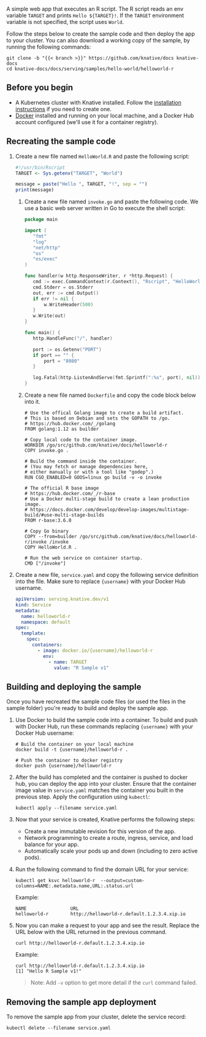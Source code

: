 A simple web app that executes an R script. The R script reads an env
variable `TARGET` and prints `Hello ${TARGET}!`. If the `TARGET` environment
variable is not specified, the script uses `World`.

Follow the steps below to create the sample code and then deploy the app to your
cluster. You can also download a working copy of the sample, by running the
following commands:

```shell
git clone -b "{{< branch >}}" https://github.com/knative/docs knative-docs
cd knative-docs/docs/serving/samples/hello-world/helloworld-r
```

## Before you begin

- A Kubernetes cluster with Knative installed. Follow the
  [installation instructions](../../../../docs/install/README.md) if you need to
  create one.
- [Docker](https://www.docker.com) installed and running on your local machine,
  and a Docker Hub account configured (we'll use it for a container registry).

## Recreating the sample code

1. Create a new file named `HelloWorld.R` and paste the following script:

   ```R
   #!/usr/bin/Rscript
   TARGET <- Sys.getenv("TARGET", "World")

   message = paste("Hello ", TARGET, "!", sep = "")
   print(message)
   ```

   1. Create a new file named `invoke.go` and paste the following code. We use a
      basic web server written in Go to execute the shell script:

      ```go
      package main

      import (
         "fmt"
         "log"
         "net/http"
         "os"
         "os/exec"
      )

      func handler(w http.ResponseWriter, r *http.Request) {
         cmd := exec.CommandContext(r.Context(), "Rscript", "HelloWorld.R")
         cmd.Stderr = os.Stderr
         out, err := cmd.Output()
         if err != nil {
             w.WriteHeader(500)
         }
         w.Write(out)
      }

      func main() {
         http.HandleFunc("/", handler)

         port := os.Getenv("PORT")
         if port == "" {
             port = "8080"
         }

         log.Fatal(http.ListenAndServe(fmt.Sprintf(":%s", port), nil))
      }
      ```

   1. Create a new file named `Dockerfile` and copy the code block below into it.

      ```docker
      # Use the offical Golang image to create a build artifact.
      # This is based on Debian and sets the GOPATH to /go.
      # https://hub.docker.com/_/golang
      FROM golang:1.12 as builder

      # Copy local code to the container image.
      WORKDIR /go/src/github.com/knative/docs/helloworld-r
      COPY invoke.go .

      # Build the command inside the container.
      # (You may fetch or manage dependencies here,
      # either manually or with a tool like "godep".)
      RUN CGO_ENABLED=0 GOOS=linux go build -v -o invoke

      # The official R base image
      # https://hub.docker.com/_/r-base
      # Use a Docker multi-stage build to create a lean production image.
      # https://docs.docker.com/develop/develop-images/multistage-build/#use-multi-stage-builds
      FROM r-base:3.6.0

      # Copy Go binary
      COPY --from=builder /go/src/github.com/knative/docs/helloworld-r/invoke /invoke
      COPY HelloWorld.R .

      # Run the web service on container startup.
      CMD ["/invoke"]
      ```


1. Create a new file, `service.yaml` and copy the following service definition
   into the file. Make sure to replace `{username}` with your Docker Hub
   username.

   ```yaml
   apiVersion: serving.knative.dev/v1
   kind: Service
   metadata:
     name: helloworld-r
     namespace: default
   spec:
     template:
       spec:
         containers:
           - image: docker.io/{username}/helloworld-r
             env:
               - name: TARGET
                 value: "R Sample v1"
   ```

## Building and deploying the sample

Once you have recreated the sample code files (or used the files in the sample
folder) you're ready to build and deploy the sample app.

1. Use Docker to build the sample code into a container. To build and push with
   Docker Hub, run these commands replacing `{username}` with your Docker Hub
   username:

   ```shell
   # Build the container on your local machine
   docker build -t {username}/helloworld-r .

   # Push the container to docker registry
   docker push {username}/helloworld-r
   ```

1. After the build has completed and the container is pushed to docker hub, you
   can deploy the app into your cluster. Ensure that the container image value
   in `service.yaml` matches the container you built in the previous step. Apply
   the configuration using `kubectl`:

   ```shell
   kubectl apply --filename service.yaml
   ```

1. Now that your service is created, Knative performs the following steps:

   - Create a new immutable revision for this version of the app.
   - Network programming to create a route, ingress, service, and load balance
     for your app.
   - Automatically scale your pods up and down (including to zero active pods).

1. Run the following command to find the domain URL for your service:

   ```shell
   kubectl get ksvc helloworld-r  --output=custom-columns=NAME:.metadata.name,URL:.status.url
   ```

   Example:

   ```shell
   NAME                URL
   helloworld-r        http://helloworld-r.default.1.2.3.4.xip.io
   ```

1. Now you can make a request to your app and see the result. Replace
   the URL below with the URL returned in the previous command.

   ```shell
   curl http://helloworld-r.default.1.2.3.4.xip.io
   ```

   Example:

   ```shell
   curl http://helloworld-r.default.1.2.3.4.xip.io
   [1] "Hello R Sample v1!"
   ```

   > Note: Add `-v` option to get more detail if the `curl` command failed.

## Removing the sample app deployment

To remove the sample app from your cluster, delete the service record:

```shell
kubectl delete --filename service.yaml
```
